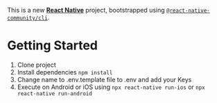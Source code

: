 This is a new [**React Native**](https://reactnative.dev) project, bootstrapped using [`@react-native-community/cli`](https://github.com/react-native-community/cli).

# Getting Started
1. Clone project
2. Install dependencies `npm install`
3. Change name to .env.template file to .env and add your Keys
4. Execute on Android or iOS using `npx react-native run-ios` or `npx react-native run-android`